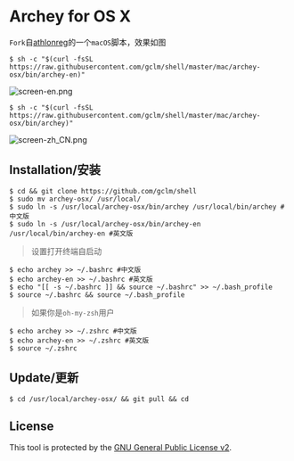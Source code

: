 # Archey for OS X

`Fork`自[athlonreg](https://github.com/athlonreg/archey-osx)的一个`macOS`脚本，效果如图

```
$ sh -c "$(curl -fsSL https://raw.githubusercontent.com/gclm/shell/master/mac/archey-osx/bin/archey-en)"
```
![screen-en.png](https://cdn.jsdelivr.net/gh/gclm/images@master/2020/02/04/1580813119937QKPYNN.jpg)

```
$ sh -c "$(curl -fsSL https://raw.githubusercontent.com/gclm/shell/master/mac/archey-osx/bin/archey)" 
```

![screen-zh_CN.png](https://cdn.jsdelivr.net/gh/gclm/images@master/2020/02/04/1580813123426vhGTDG.jpg)

## Installation/安装
```
$ cd && git clone https://github.com/gclm/shell
$ sudo mv archey-osx/ /usr/local/ 
$ sudo ln -s /usr/local/archey-osx/bin/archey /usr/local/bin/archey #中文版
$ sudo ln -s /usr/local/archey-osx/bin/archey-en /usr/local/bin/archey-en #英文版
```

> 设置打开终端自启动

```
$ echo archey >> ~/.bashrc #中文版
$ echo archey-en >> ~/.bashrc #英文版
$ echo "[[ -s ~/.bashrc ]] && source ~/.bashrc" >> ~/.bash_profile 
$ source ~/.bashrc && source ~/.bash_profile 
```

> 如果你是`oh-my-zsh`用户

```
$ echo archey >> ~/.zshrc #中文版
$ echo archey-en >> ~/.zshrc #英文版
$ source ~/.zshrc 
```

## Update/更新
```
$ cd /usr/local/archey-osx/ && git pull && cd 
```

## License
This tool is protected by the [GNU General Public License v2](http://www.gnu.org/licenses/gpl-2.0.html).


